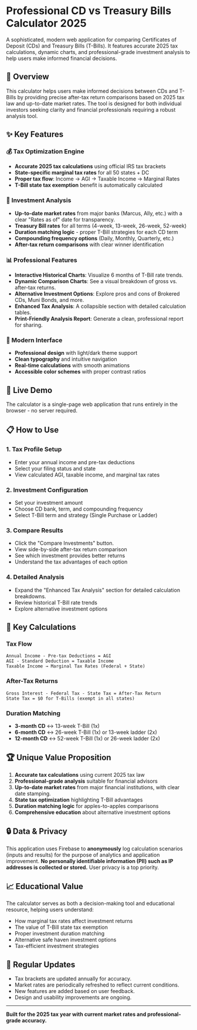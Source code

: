 # Professional CD vs Treasury Bills Calculator 2025

A sophisticated, modern web application for comparing Certificates of Deposit (CDs) and Treasury Bills (T-Bills). It features accurate 2025 tax calculations, dynamic charts, and professional-grade investment analysis to help users make informed financial decisions.

## 🎯 Overview

This calculator helps users make informed decisions between CDs and T-Bills by providing precise after-tax return comparisons based on 2025 tax law and up-to-date market rates. The tool is designed for both individual investors seeking clarity and financial professionals requiring a robust analysis tool.

## ✨ Key Features

### 💰 Tax Optimization Engine
- **Accurate 2025 tax calculations** using official IRS tax brackets
- **State-specific marginal tax rates** for all 50 states + DC
- **Proper tax flow**: Income → AGI → Taxable Income → Marginal Rates
- **T-Bill state tax exemption** benefit is automatically calculated

### 🏦 Investment Analysis
- **Up-to-date market rates** from major banks (Marcus, Ally, etc.) with a clear "Rates as of" date for transparency.
- **Treasury Bill rates** for all terms (4-week, 13-week, 26-week, 52-week)
- **Duration matching logic** - proper T-Bill strategies for each CD term
- **Compounding frequency options** (Daily, Monthly, Quarterly, etc.)
- **After-tax return comparisons** with clear winner identification

### 📊 Professional Features
- **Interactive Historical Charts**: Visualize 6 months of T-Bill rate trends.
- **Dynamic Comparison Charts**: See a visual breakdown of gross vs. after-tax returns.
- **Alternative Investment Options**: Explore pros and cons of Brokered CDs, Muni Bonds, and more.
- **Enhanced Tax Analysis**: A collapsible section with detailed calculation tables.
- **Print-Friendly Analysis Report**: Generate a clean, professional report for sharing.

### 🎨 Modern Interface
- **Professional design** with light/dark theme support
- **Clean typography** and intuitive navigation
- **Real-time calculations** with smooth animations
- **Accessible color schemes** with proper contrast ratios

## 🚀 Live Demo

The calculator is a single-page web application that runs entirely in the browser - no server required.

## 📋 How to Use

### 1. Tax Profile Setup
- Enter your annual income and pre-tax deductions
- Select your filing status and state
- View calculated AGI, taxable income, and marginal tax rates

### 2. Investment Configuration
- Set your investment amount
- Choose CD bank, term, and compounding frequency
- Select T-Bill term and strategy (Single Purchase or Ladder)

### 3. Compare Results
- Click the "Compare Investments" button.
- View side-by-side after-tax return comparison
- See which investment provides better returns
- Understand the tax advantages of each option

### 4. Detailed Analysis
- Expand the "Enhanced Tax Analysis" section for detailed calculation breakdowns.
- Review historical T-Bill rate trends
- Explore alternative investment options

## 🔧 Key Calculations

### Tax Flow
```
Annual Income - Pre-tax Deductions = AGI
AGI - Standard Deduction = Taxable Income
Taxable Income → Marginal Tax Rates (Federal + State)
```

### After-Tax Returns
```
Gross Interest - Federal Tax - State Tax = After-Tax Return
State Tax = $0 for T-Bills (exempt in all states)
```

### Duration Matching
- **3-month CD** ↔ 13-week T-Bill (1x)
- **6-month CD** ↔ 26-week T-Bill (1x) or 13-week ladder (2x)
- **12-month CD** ↔ 52-week T-Bill (1x) or 26-week ladder (2x)

## 🏆 Unique Value Proposition

1. **Accurate tax calculations** using current 2025 tax law
2. **Professional-grade analysis** suitable for financial advisors
3. **Up-to-date market rates** from major financial institutions, with clear date stamping.
4. **State tax optimization** highlighting T-Bill advantages
5. **Duration matching logic** for apples-to-apples comparisons
6. **Comprehensive education** about alternative investment options

## 🔒 Data & Privacy

This application uses Firebase to **anonymously** log calculation scenarios (inputs and results) for the purpose of analytics and application improvement. **No personally identifiable information (PII) such as IP addresses is collected or stored.** User privacy is a top priority.


## 📈 Educational Value

The calculator serves as both a decision-making tool and educational resource, helping users understand:
- How marginal tax rates affect investment returns
- The value of T-Bill state tax exemption
- Proper investment duration matching
- Alternative safe haven investment options
- Tax-efficient investment strategies

## 🔄 Regular Updates

- Tax brackets are updated annually for accuracy.
- Market rates are periodically refreshed to reflect current conditions.
- New features are added based on user feedback.
- Design and usability improvements are ongoing.

---

**Built for the 2025 tax year with current market rates and professional-grade accuracy.**